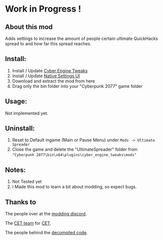 # Work in Progress !

## About this mod

Adds settings to increase the amount of people certain ultimate QuickHacks spread to and how far this spread reaches.

## Install:
1) Install / Update [Cyber Engine Tweaks](https://www.nexusmods.com/cyberpunk2077/mods/107)
2) Install / Update [Native Settings UI](https://www.nexusmods.com/cyberpunk2077/mods/3518)
3) Download and extract the mod from here
4) Drag only the bin folder into your "Cyberpunk 2077" game folder

## Usage:
Not implemented yet.

## Uninstall:
1) Reset to Default ingame (Main or Pause Menu) under `Mods -> Ultimate Spreader`
2) Close the game and delete the "UltimateSpreader" folder from `"Cyberpunk 2077\bin\x64\plugins\cyber_engine_tweaks\mods"`

## Notes:
1) Not Tested yet
2) I Made this mod to learn a bit about modding, so expect bugs.

## Thanks to
The people over at the [modding discord](https://discord.gg/Epkq79kd96).

The [CET team](https://github.com/yamashi/CyberEngineTweaks/graphs/contributors) for [CET](https://github.com/yamashi/CyberEngineTweaks).

The people behind the [decompiled code](https://codeberg.org/adamsmasher/cyberpunk).
